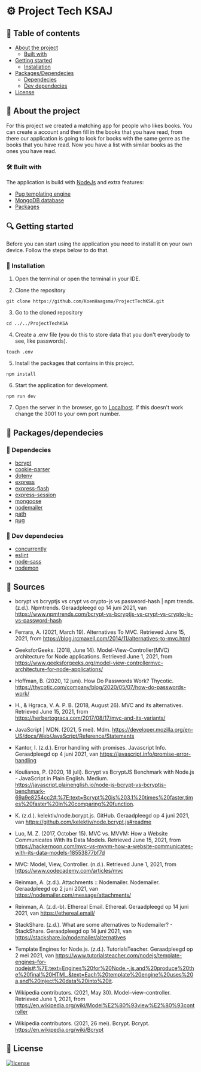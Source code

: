 # ⚙ Project Tech KSAJ

## 🧾 Table of contents

-   [About the project](##About-the-project)
      * [Built with](###Built-with)
-   [Getting started](##Getting-started)
      * [Installation](##Installation)
-   [Packages/Dependecies](##Packages/dependecies)
      * [Dependecies](##Dependecies)
      * [Dev dependecies](##Dev-dependecies)
-   [License](##License)

## 📖 About the project
For this project we created a matching app for people who likes books. You can create a account and then fill in the books that you have read, from there our application is going to look for books with the same genre as the books that you have read. Now you have a list with similar books as the ones you have read.

### 🛠 Built with
The application is build with [NodeJs](https://nodejs.org/en/) and extra features:
- [Pug templating engine](https://github.com/KoenHaagsma/ProjectTechKSA/wiki/Templating-engine)
- [MongoDB database](https://github.com/KoenHaagsma/ProjectTechKSA/wiki/Database)
- [Packages](https://github.com/KoenHaagsma/ProjectTechKSA/wiki/Packages)

## 🔍 Getting started
Before you can start using the application you need to install it on your own device. Follow the steps below to do that.

### 🔨 Installation

1. Open the terminal or open the terminal in your IDE.

2. Clone the repository
```
git clone https://github.com/KoenHaagsma/ProjectTechKSA.git
```
3. Go to the cloned repository
```
cd ../../ProjectTechKSA
```
4. Create a .env file (you do this to store data that you don't everybody to see, like passwords).
```
touch .env
```
5. Install the packages that contains in this project.
```
npm install
```
6. Start the application for development.
```
npm run dev
```
7. Open the server in the browser, go to [Localhost](http://localhost:3001/). If this doesn't work change the 3001 to your own port number. 

## 🧰 Packages/dependecies

### 🧱 Dependecies

- [bcrypt](https://www.npmjs.com/package/bcrypt)   
- [cookie-parser](https://www.npmjs.com/package/cookie-parser)
- [dotenv](https://www.npmjs.com/package/dotenv)
- [express](https://www.npmjs.com/package/express)
- [express-flash](https://www.npmjs.com/package/express-flash)
- [express-session](https://www.npmjs.com/package/express-session)
- [mongoose](https://www.npmjs.com/package/mongoose)
- [nodemailer](https://www.npmjs.com/package/nodemailer)
- [path](https://www.npmjs.com/package/path)
- [pug](https://www.npmjs.com/package/pug)

### 🧱 Dev dependecies

- [concurrently](https://www.npmjs.com/package/concurrently)
- [eslint](https://www.npmjs.com/package/eslint)
- [node-sass](https://www.npmjs.com/package/node-sass)
- [nodemon](https://www.npmjs.com/package/nodemon)

## 📑 Sources

- bcrypt vs bcryptjs vs crypt vs crypto-js vs password-hash | npm trends. (z.d.). Npmtrends. Geraadpleegd op 14 juni 2021, van https://www.npmtrends.com/bcrypt-vs-bcryptjs-vs-crypt-vs-crypto-js-vs-password-hash

- Ferrara, A. (2021, March 19). Alternatives To MVC. Retrieved June 15, 2021, from https://blog.ircmaxell.com/2014/11/alternatives-to-mvc.html

- GeeksforGeeks. (2018, June 14). Model-View-Controller(MVC) architecture for Node applications. Retrieved June 1, 2021, from https://www.geeksforgeeks.org/model-view-controllermvc-architecture-for-node-applications/

- Hoffman, B. (2020, 12 juni). How Do Passwords Work? Thycotic. https://thycotic.com/company/blog/2020/05/07/how-do-passwords-work/

- H., & Hgraca, V. A. P. B. (2018, August 26). MVC and its alternatives. Retrieved June 15, 2021, from https://herbertograca.com/2017/08/17/mvc-and-its-variants/

- JavaScript | MDN. (2021, 5 mei). Mdm. https://developer.mozilla.org/en-US/docs/Web/JavaScript/Reference/Statements

- Kantor, I. (z.d.). Error handling with promises. Javascript Info. Geraadpleegd op 4 juni 2021, van https://javascript.info/promise-error-handling

- Koulianos, P. (2020, 18 juli). Bcrypt vs BcryptJS Benchmark with Node.js - JavaScript in Plain English. Medium. https://javascript.plainenglish.io/node-js-bcrypt-vs-bcryptjs-benchmark-69a9e8254cc2#:%7E:text=Bcrypt%20is%203.1%20times%20faster,times%20faster%20in%20comparing%20function.

- K. (z.d.). kelektiv/node.bcrypt.js. GitHub. Geraadpleegd op 4 juni 2021, van https://github.com/kelektiv/node.bcrypt.js#readme

- Luo, M. Z. (2017, October 15). MVC vs. MVVM: How a Website Communicates With Its Data Models. Retrieved June 15, 2021, from https://hackernoon.com/mvc-vs-mvvm-how-a-website-communicates-with-its-data-models-18553877bf7d

- MVC: Model, View, Controller. (n.d.). Retrieved June 1, 2021, from https://www.codecademy.com/articles/mvc

- Reinman, A. (z.d.). Attachments :: Nodemailer. Nodemailer. Geraadpleegd op 2 juni 2021, van https://nodemailer.com/message/attachments/

- Reinman, A. (z.d.-b). Ethereal Email. Ethereal. Geraadpleegd op 14 juni 2021, van https://ethereal.email/

- StackShare. (z.d.). What are some alternatives to Nodemailer? - StackShare. Geraadpleegd op 14 juni 2021, van https://stackshare.io/nodemailer/alternatives

- Template Engines for Node.js. (z.d.). TutorialsTeacher. Geraadpleegd op 2 mei 2021, van https://www.tutorialsteacher.com/nodejs/template-engines-for-nodejs#:%7E:text=Engines%20for%20Node.-,js,and%20produce%20the%20final%20HTML.&text=Each%20template%20engine%20uses%20a,and%20inject%20data%20into%20it.

- Wikipedia contributors. (2021, May 30). Model–view–controller. Retrieved June 1, 2021, from https://en.wikipedia.org/wiki/Model%E2%80%93view%E2%80%93controller

- Wikipedia contributors. (2021, 26 mei). Bcrypt. Bcrypt. https://en.wikipedia.org/wiki/Bcrypt

## 🔖 License

[![license](https://img.shields.io/github/license/DAVFoundation/captain-n3m0.svg?style=flat-square)](https://github.com/KoenHaagsma/ProjectTechKSA/blob/main/LICENSE)
